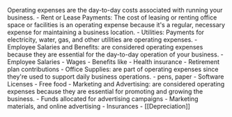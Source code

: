 Operating expenses are the day-to-day costs associated with running your business. 
	- Rent or Lease Payments: The cost of leasing or renting office space or facilities is an operating expense because it's a regular, necessary expense for maintaining a business location.
	- Utilities: Payments for electricity, water, gas, and other utilities are operating expenses.
	- Employee Salaries and Benefits: are considered operating expenses because they are essential for the day-to-day operation of your business.
		- Employee Salaries
		- Wages
		- Benefits like 
			- Health insurance
			- Retirement plan contributions 
	- Office Supplies:  are part of operating expenses since they're used to support daily business operations.
		- pens, paper
		- Software Licenses
		- Free food
	- Marketing and Advertising: are considered operating expenses because they are essential for promoting and growing the business.
		- Funds allocated for advertising campaigns
		- Marketing materials, and online advertising 
	- Insurances
	- [[Depreciation]]